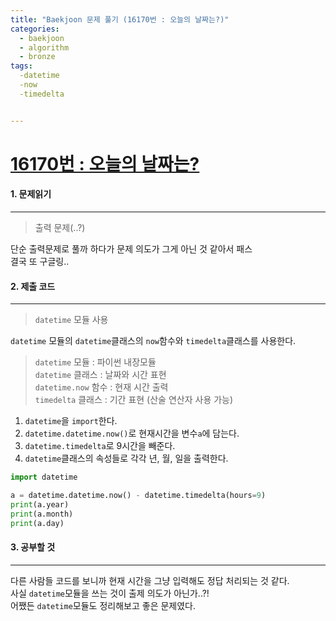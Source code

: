 ```yaml
---
title: "Baekjoon 문제 풀기 (16170번 : 오늘의 날짜는?)"
categories:
  - baekjoon
  - algorithm
  - bronze
tags:
  -datetime
  -now
  -timedelta


---
```



# [16170번 : 오늘의 날짜는?](https://www.acmicpc.net/problem/16170)

#### 1. 문제읽기
---

> 출력 문제(..?)  

단순 출력문제로 풀까 하다가 문제 의도가 그게 아닌 것 같아서 패스  
결국 또 구글링..  

#### 2. 제출 코드 
---

> `datetime` 모듈 사용    

`datetime` 모듈의 `datetime`클래스의 `now`함수와 `timedelta`클래스를 사용한다.  

> `datetime` 모듈 : 파이썬 내장모듈  
> `datetime` 클래스 : 날짜와 시간 표현  
> `datetime.now` 함수 : 현재 시간 출력  
> `timedelta` 클래스 : 기간 표현 (산술 연산자 사용 가능)  

1. `datetime`을 `import`한다.  
2. `datetime.datetime.now()`로 현재시간을 변수`a`에 담는다.  
3. `datetime.timedelta`로 9시간을 빼준다.  
4. `datetime`클래스의 속성들로 각각 년, 월, 일을 출력한다.  



```python
import datetime

a = datetime.datetime.now() - datetime.timedelta(hours=9)
print(a.year)
print(a.month)
print(a.day)
```



#### 3. 공부할 것
---

다른 사람들 코드를 보니까 현재 시간을 그냥 입력해도 정답 처리되는 것 같다.  
사실 `datetime`모듈을 쓰는 것이 출제 의도가 아닌가..?!  
어쨌든 `datetime`모듈도 정리해보고 좋은 문제였다.  

